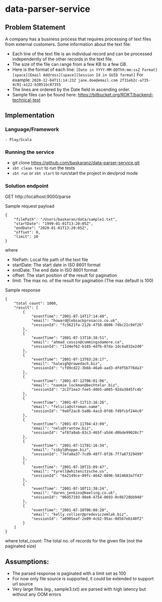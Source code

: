 # data-parser-service

## Problem Statement

A company has a business process that requires processing of text files from external customers.
Some information about the text file:

- Each line of the text file is an individual record and can be processed independently of the
other records in the text file.
- The size of the file can range from a few KB to a few GB.
- Here is the format of each line: `[Date in YYYY-MM-DDThh:mm:ssZ Format][space][Email Address][space][Session Id in GUID format]`
For example:
`2020-12-04T11:14:23Z jane.doe@email.com 2f31eb2c-a735-4c91-a122-b3851bc87355`
- The lines are ordered by the Date field in ascending order.
- Sample files can be found here: https://bitbucket.org/ROKT/backend-technical-test

## Implementation
### Language/Framework
	- Play/Scala

### Running the service
- git clone https://github.com/baskaranz/data-parser-service.git
- `sbt clean test` to run the tests
- `sbt run` or `sbt start` to run/start the project in dev/prod mode

### Solution endpoint
GET http://localhost:9000/parse

Sample request payload

```
{
    "filePath": "/Users/baskaran/data/sample1.txt",
    "startDate": "1999-01-01T13:20:05Z",
    "endDate": "2020-01-01T13:20:05Z",
    "offset": 0,
    "limit": 10
}
```
where
- filePath: Local file path of the text file
- startDate: The start date in ISO 8601 format
- endDate: The end date in ISO 8601 format
- offset: The start position of the result for pagination 
- limit: The max no. of the result for pagination (The max default is 100)

Sample response

```
{
    "total_count": 1000,
    "result": [
        {
            "eventTime": "2001-07-14T17:14:40",
            "email": "howard@lebsackprosacco.co.uk",
            "sessionId": "fc5621fa-212b-4750-8606-7dbc21c94f26"
        },
        {
            "eventTime": "2001-07-13T18:38:51",
            "email": "ahmad_cassin@cummingsdamore.ca",
            "sessionId": "11d4ef62-b185-4dfb-87da-1dc4a832e2d0"
        },
        {
            "eventTime": "2001-07-13T03:28:17",
            "email": "haleigh@rowedach.biz",
            "sessionId": "cf89cd22-3b6b-46a9-aad3-dfdf5b776da3"
        },
        {
            "eventTime": "2001-07-12T06:01:06",
            "email": "naomie_lockman@bechtelar.biz",
            "sessionId": "2c2f1ea3-fee5-40b5-a085-92da3845fc4b"
        },
        {
            "eventTime": "2001-07-11T13:16:26",
            "email": "felicia@stroman.name",
            "sessionId": "9a8f2ac8-5a0b-4acd-8fd8-fd9fcbf244c0"
        },
        {
            "eventTime": "2001-07-11T04:43:09",
            "email": "nels@trantow.biz",
            "sessionId": "af87a9ab-83c3-465f-a5d4-d0bde99028c7"
        },
        {
            "eventTime": "2001-07-11T01:16:34",
            "email": "sibyl@hoppe.biz",
            "sessionId": "7efa8a37-7cd9-48f7-8f26-7f7a87329499"
        },
        {
            "eventTime": "2001-07-10T15:09:47",
            "email": "tyrell@whitenitzsche.us",
            "sessionId": "6a2149ce-89fc-4642-8896-5814683a7f43"
        },
        {
            "eventTime": "2001-07-10T11:38:24",
            "email": "daren_jenkins@keeling.co.uk",
            "sessionId": "06d57193-98e8-4754-8693-0c0b728bb948"
        },
        {
            "eventTime": "2001-07-10T06:08:20",
            "email": "kelly.collier@predoviczemlak.biz",
            "sessionId": "a0905eaf-2e09-4cb2-95ac-0d567eb140f2"
        }
    ]
}
```

where
total_count: The total no. of records for the given file (not the paginated size)


## Assumptions:
- The parsed response is paginated with a limit set as 100
- For now only file source is supported, it could be extended to support url source
- Very large files (eg., sample3.txt) are parsed with high latency but without any OOM errors
